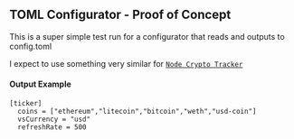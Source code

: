 ## TOML Configurator - Proof of Concept

This is a super simple test run for a configurator that reads and outputs to config.toml

I expect to use something very similar for [`Node Crypto Tracker`](https://github.com/Pandaphobic/node-crypto-tracker)

#### Output Example

```
[ticker]
  coins = ["ethereum","litecoin","bitcoin","weth","usd-coin"]
  vsCurrency = "usd"
  refreshRate = 500
```
